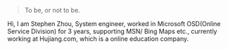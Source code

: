 

> To be, or not to be.


Hi, I am Stephen Zhou, System engineer, worked in Microsoft OSD(Online Service Division) for 3 years, supporting MSN/ Bing Maps etc., currently working at Hujiang.com, which is a online education company.
